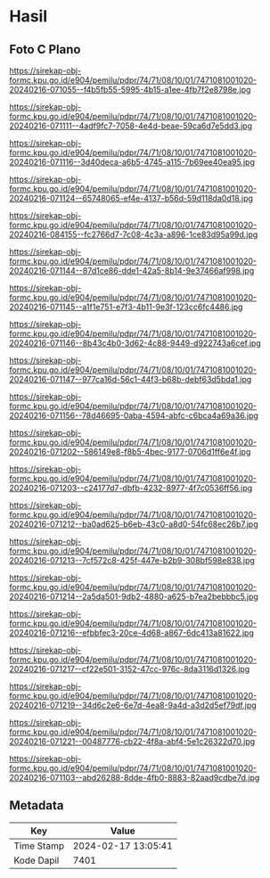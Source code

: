 # Hasil

## Foto C Plano

https://sirekap-obj-formc.kpu.go.id/e904/pemilu/pdpr/74/71/08/10/01/7471081001020-20240216-071055--f4b5fb55-5995-4b15-a1ee-4fb7f2e8798e.jpg

https://sirekap-obj-formc.kpu.go.id/e904/pemilu/pdpr/74/71/08/10/01/7471081001020-20240216-071111--4adf9fc7-7058-4e4d-beae-59ca6d7e5dd3.jpg

https://sirekap-obj-formc.kpu.go.id/e904/pemilu/pdpr/74/71/08/10/01/7471081001020-20240216-071116--3d40deca-a6b5-4745-a115-7b69ee40ea95.jpg

https://sirekap-obj-formc.kpu.go.id/e904/pemilu/pdpr/74/71/08/10/01/7471081001020-20240216-071124--65748065-ef4e-4137-b56d-59d118da0d18.jpg

https://sirekap-obj-formc.kpu.go.id/e904/pemilu/pdpr/74/71/08/10/01/7471081001020-20240216-084155--fc2766d7-7c08-4c3a-a896-1ce83d95a99d.jpg

https://sirekap-obj-formc.kpu.go.id/e904/pemilu/pdpr/74/71/08/10/01/7471081001020-20240216-071144--87d1ce86-dde1-42a5-8b14-9e37466af998.jpg

https://sirekap-obj-formc.kpu.go.id/e904/pemilu/pdpr/74/71/08/10/01/7471081001020-20240216-071145--a1f1e751-e7f3-4b11-9e3f-123cc6fc4486.jpg

https://sirekap-obj-formc.kpu.go.id/e904/pemilu/pdpr/74/71/08/10/01/7471081001020-20240216-071146--8b43c4b0-3d62-4c88-9449-d922743a6cef.jpg

https://sirekap-obj-formc.kpu.go.id/e904/pemilu/pdpr/74/71/08/10/01/7471081001020-20240216-071147--977ca16d-56c1-44f3-b68b-debf63d5bda1.jpg

https://sirekap-obj-formc.kpu.go.id/e904/pemilu/pdpr/74/71/08/10/01/7471081001020-20240216-071156--78d46695-0aba-4594-abfc-c6bca4a69a36.jpg

https://sirekap-obj-formc.kpu.go.id/e904/pemilu/pdpr/74/71/08/10/01/7471081001020-20240216-071202--586149e8-f8b5-4bec-9177-0706d1ff6e4f.jpg

https://sirekap-obj-formc.kpu.go.id/e904/pemilu/pdpr/74/71/08/10/01/7471081001020-20240216-071203--c24177d7-dbfb-4232-8977-4f7c0536ff56.jpg

https://sirekap-obj-formc.kpu.go.id/e904/pemilu/pdpr/74/71/08/10/01/7471081001020-20240216-071212--ba0ad625-b6eb-43c0-a8d0-54fc68ec26b7.jpg

https://sirekap-obj-formc.kpu.go.id/e904/pemilu/pdpr/74/71/08/10/01/7471081001020-20240216-071213--7cf572c8-425f-447e-b2b9-308bf598e838.jpg

https://sirekap-obj-formc.kpu.go.id/e904/pemilu/pdpr/74/71/08/10/01/7471081001020-20240216-071214--2a5da501-9db2-4880-a625-b7ea2bebbbc5.jpg

https://sirekap-obj-formc.kpu.go.id/e904/pemilu/pdpr/74/71/08/10/01/7471081001020-20240216-071216--efbbfec3-20ce-4d68-a867-6dc413a81622.jpg

https://sirekap-obj-formc.kpu.go.id/e904/pemilu/pdpr/74/71/08/10/01/7471081001020-20240216-071217--cf22e501-3152-47cc-976c-8da3116d1326.jpg

https://sirekap-obj-formc.kpu.go.id/e904/pemilu/pdpr/74/71/08/10/01/7471081001020-20240216-071219--34d6c2e6-6e7d-4ea8-9a4d-a3d2d5ef79df.jpg

https://sirekap-obj-formc.kpu.go.id/e904/pemilu/pdpr/74/71/08/10/01/7471081001020-20240216-071221--00487776-cb22-4f8a-abf4-5e1c26322d70.jpg

https://sirekap-obj-formc.kpu.go.id/e904/pemilu/pdpr/74/71/08/10/01/7471081001020-20240216-071103--abd26288-8dde-4fb0-8883-82aad9cdbe7d.jpg


## Metadata

| Key        | Value               |
| ---------- | ------------------- |
| Time Stamp | 2024-02-17 13:05:41 |
| Kode Dapil | 7401                |



